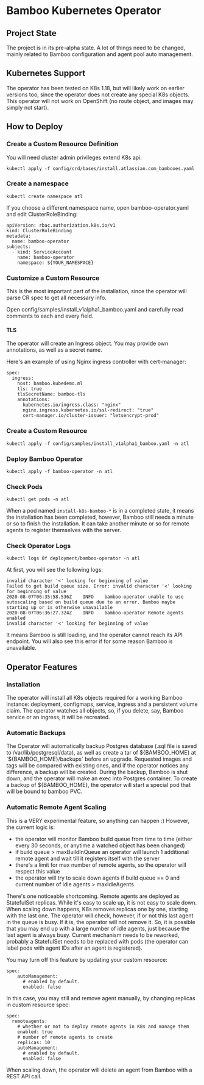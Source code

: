 # Bamboo Kubernetes Operator

## Project State

The project is in its pre-alpha state. A lot of things need to be changed, mainly related to Bamboo configuration and agent pool auto management.

## Kubernetes Support

The operator has been tested on K8s 1.18, but will likely work on earlier versions too, since the operator does not create any special K8s objects.
This operator will not work on OpenShift (no route object, and images may simply not start).

## How to Deploy

### Create a Custom Resource Definition

You will need cluster admin privileges extend K8s api:
```
kubectl apply -f config/crd/bases/install.atlassian.com_bambooes.yaml
```

### Create a namespace

```
kubectl create namespace atl
```

If you choose a different namespace name, open bamboo-operator.yaml and edit ClusterRoleBinding:

```
apiVersion: rbac.authorization.k8s.io/v1
kind: ClusterRoleBinding
metadata:
  name: bamboo-operator
subjects:
  - kind: ServiceAccount
    name: bamboo-operator
    namespace: ${YOUR_NAMESPACE}
```

### Customize a Custom Resource

This is the most important part of the installation, since the operator will parse CR spec to get all necessary info.

Open config/samples/install_v1alpha1_bamboo.yaml and carefully read comments to each and every field.

#### TLS

The operator will create an Ingress object. You may provide own annotations, as well as a secret name.

Here's an example of using Nginx ingress controller with cert-manager:

```
spec:
  ingress:
    host: bamboo.kubedemo.ml
    tls: true
    tlsSecretName: bamboo-tls
    annotations:
      kubernetes.io/ingress.class: "nginx"
      nginx.ingress.kubernetes.io/ssl-redirect: "true"
      cert-manager.io/cluster-issuer: "letsencrypt-prod"
```

### Create a Custom Resource

```
kubectl apply -f config/samples/install_v1alpha1_bamboo.yaml -n atl
```

### Deploy Bamboo Operator

```
kubectl apply -f bamboo-operator -n atl
```

### Check Pods

```
kubectl get pods -n atl
```

When a pod named `install-k8s-bamboo-*` is in a completed state, it means the installation has been completed, however, Bamboo still needs a minute or so to finish the installation.
It can take another minute or so for remote agents to register themselves with the server.

### Check Operator Logs

```
kubectl logs 0f deployment/bamboo-operator -n atl
```

At first, you will see the following logs:

```
invalid character '<' looking for beginning of value
Failed to get build queue size. Error: invalid character '<' looking for beginning of value
2020-08-07T06:35:58.536Z	INFO	bamboo-operator	unable to use autoscaling based on build queue due to an error. Bamboo maybe starting up or is otherwise unavailable
2020-08-07T06:36:27.324Z	INFO	bamboo-operator	Remote agents enabled
invalid character '<' looking for beginning of value
```

It means Bamboo is still loading, and the operator cannot reach its API endpoint.
You will also see this error if for some reason Bamboo is unavailable.

## Operator Features

### Installation

The operator will install all K8s objects required for a working Bamboo instance: deployment, configmaps, service, ingress and a persistent volume claim.
The operator watches all objects, so, if you delete, say, Bamboo service or an ingress, it will be recreated.

### Automatic Backups

The Operator will automatically backup Postgres database (.sql file is saved to /var/lib/postgresql/data),
as well as create a tar of ${BAMBOO_HOME} at `${BAMBOO_HOME}/backups` before an upgrade. Requested images and tags will be compared with existing ones,
and if the operator notices any difference, a backup will be created. During the backup, Bamboo is shut down, and the operator will make an exec into Postgres container.
To create a backup of ${BAMBOO_HOME}, the operator will start a special pod that will be bound to bamboo PVC.

### Automatic Remote Agent Scaling

This is a VERY experimental feature, so anything can happen :) However, the current logic is:

* the operator will monitor Bamboo build queue from time to time (either every 30 seconds, or anytime a watched object has been changed)
* if build queue > maxBuildInQueue an operator will launch 1 additional remote agent and wait till it registers itself with the server
* there's a limit for max number of remote agents, so the operator will respect this value
* the operator will try to scale down agents if build queue == 0 and current number of idle agents > maxIdleAgents

There's one noticeable shortcoming. Remote agents are deployed as StatefulSet replicas. While it's easy to scale up, it is not easy to scale down.
When scaling down happens, K8s removes replicas one by one, starting with the last one. The operator will check, however, if or not this last agent in the queue is busy.
If it is, the operator will not remove it. So, it is possible that you may end up with a large number of idle agents, just because the last agent is always busy.
Current mechanism needs to be reworked, probably a StatefulSet needs to be replaced with pods (the operator can label pods with agent IDs after an agent is registered).

You may turn off this feature by updating your custom resource:

```
spec:
    autoManagement:
      # enabled by default. 
      enabled: false
```
In this case, you may still and remove agent manually, by changing replicas in custom resource spec:

```
spec:
  remoteagents:
    # whether or not to deploy remote agents in K8s and manage them
    enabled: true
    # number of remote agents to create
    replicas: 10
    autoManagement:
      # enabled by default. 
      enabled: false
```

When scaling down, the operator will delete an agent from Bamboo with a REST API call.